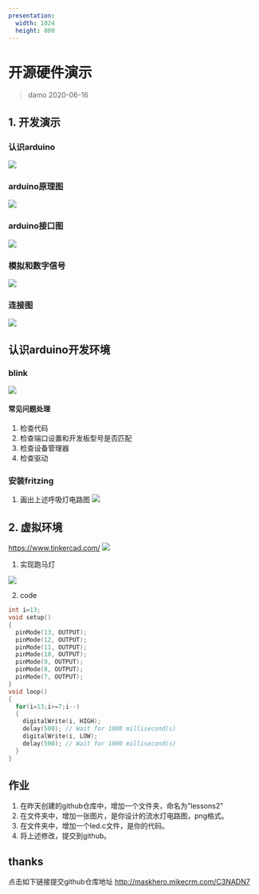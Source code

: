 ```yaml
---
presentation:
  width: 1024
  height: 800
---
```


<!-- slide -->

# 开源硬件演示
> damo
> 2020-06-16

<!-- slide -->
## 1. 开发演示

### 认识arduino
![](img/arduino0.png)

<!-- slide -->
### arduino原理图
![](img/arduinoIC.png)

<!-- slide -->
### arduino接口图
![](img/arduinoIO.png)

<!-- slide -->
### 模拟和数字信号
![](img/ad_signal.png)

<!-- slide -->
### 连接图
![](img/arduinoPC.jpg)

<!-- slide -->
## 认识arduino开发环境

### blink
![](img/blink.png)

<!-- slide -->
#### 常见问题处理
1. 检查代码
2. 检查端口设置和开发板型号是否匹配
3. 检查设备管理器
4. 检查驱动

<!-- slide -->

### 安装fritzing

1. 画出上述呼吸灯电路图
![](img/fritzing1.png)

<!-- slide -->

## 2. 虚拟环境

https://www.tinkercad.com/
![](img/tinkercad.png)

<!-- slide -->

1. 实现跑马灯

![](img/ex1.png)

<!-- slide -->
2. code

```c
int i=13;
void setup()
{
  pinMode(13, OUTPUT);
  pinMode(12, OUTPUT);
  pinMode(11, OUTPUT);
  pinMode(10, OUTPUT);
  pinMode(9, OUTPUT);
  pinMode(8, OUTPUT);
  pinMode(7, OUTPUT);
}
void loop()
{
  for(i=13;i>=7;i--)
  {
  	digitalWrite(i, HIGH);
  	delay(500); // Wait for 1000 millisecond(s)
  	digitalWrite(i, LOW);
  	delay(500); // Wait for 1000 millisecond(s)
  }
}
```

<!-- slide -->

## 作业
1. 在昨天创建的github仓库中，增加一个文件夹，命名为"lessons2"
2. 在文件夹中，增加一张图片，是你设计的流水灯电路图，png格式。
3. 在文件夹中，增加一个led.c文件，是你的代码。
4. 将上述修改，提交到github。
<!-- slide -->
## thanks

点击如下链接提交github仓库地址
http://maskhero.mikecrm.com/C3NADN7